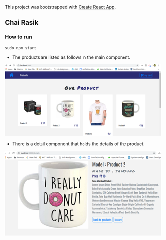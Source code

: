 This project was bootstrapped with [Create React App](https://github.com/facebook/create-react-app).

## Chai Rasik
### How to run
```
sudo npm start
```

  - The products are listed as follows in the main component.
  
  
![alt-text](https://github.com/PiyushBhangale/ChaiRasik/blob/master/Screenshot%20from%202019-06-03%2011-49-20.png)

  - There is a detail component that holds the details of the product.
  
  
![alt-text](https://github.com/PiyushBhangale/ChaiRasik/blob/master/Screenshot%20from%202019-06-03%2011-49-24.png)
